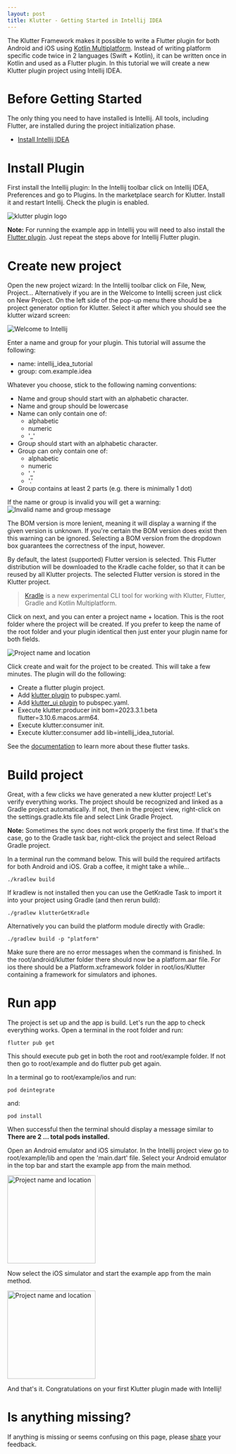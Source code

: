 ```yaml
---  
layout: post  
title: Klutter - Getting Started in Intellij IDEA
---  
```


The Klutter Framework makes it possible to write a Flutter plugin for both Android
and iOS using [Kotlin Multiplatform](https://kotlinlang.org/docs/multiplatform.html).
Instead of writing platform specific code twice in 2 languages (Swift + Kotlin),
it can be written once in Kotlin and used as a Flutter plugin. In this tutorial
we will create a new Klutter plugin project using Intellij IDEA.

# Before Getting Started
The only thing you need to have installed is Intellij. All tools, including Flutter,
are installed during the project initialization phase.
- [Install Intellij IDEA](https://www.jetbrains.com/help/idea/installation-guide.html)

# Install Plugin
First install the Intellij plugin: In the Intellij toolbar click on
Intellij IDEA, Preferences and go to Plugins. In the marketplace search for Klutter.
Install it and restart Intellij. Check the plugin is enabled.

<img src="https://raw.githubusercontent.com/buijs-dev/website/master/images/klutter_3_img_0.png" alt="klutter plugin logo" />

**Note:** For running the example app in Intellij you will need to also install the
[Flutter plugin](https://github.com/flutter/flutter-intellij). Just repeat the steps above for Intellij Flutter plugin.

# Create new project
Open the new project wizard: In the Intellij toolbar click on File, New, Project...
Alternatively if you are in the Welcome to Intellij screen just click on New Project.
On the left side of the pop-up menu there should be a project generator option for Klutter.
Select it after which you should see the klutter wizard screen:

<img src="https://raw.githubusercontent.com/buijs-dev/website/master/images/klutter_3_img_1.png" alt="Welcome to Intellij" />

Enter a name and group for your plugin. This tutorial will assume the following:
- name: intellij_idea_tutorial
- group: com.example.idea

Whatever you choose, stick to the following naming conventions:
* Name and group should start with an alphabetic character.
* Name and group should be lowercase
* Name can only contain one of:
  * alphabetic
  * numeric
  * '_'
* Group should start with an alphabetic character.
* Group can only contain one of:
  * alphabetic
  * numeric
  * '_'
  * '.'
* Group contains at least 2 parts (e.g. there is minimally 1 dot)

If the name or group is invalid you will get a warning:
<img src="https://raw.githubusercontent.com/buijs-dev/website/master/images/klutter_3_img_2.png" alt="Invalid name and group message" />

The BOM version is more lenient, meaning it will display a warning if the given version is unknown.
If you're certain the BOM version does exist then this warning can be ignored.
Selecting a BOM version from the dropdown box guarantees the correctness of the input, however.

By default, the latest (supported) Flutter version is selected. This Flutter
distribution will be downloaded to the Kradle cache folder, so that it 
can be reused by all Klutter projects. The selected Flutter version is stored
in the Klutter project. 

>[Kradle](https://buijs.dev/kradle-1/) is a new experimental CLI tool for working with 
> Klutter, Flutter, Gradle and Kotlin Multiplatform. 

Click on next, and you can enter a project name + location. This is the root folder
where the project will be created. If you prefer to keep the name of the root folder
and your plugin identical then just enter your plugin name for both fields.

<img src="https://raw.githubusercontent.com/buijs-dev/website/master/images/klutter_3_img_3.png" alt="Project name and location" />

Click create and wait for the project to be created. This will take a few minutes. The plugin
will do the following:
- Create a flutter plugin project.
- Add [klutter plugin](https://pub.dev/packages/klutter) to pubspec.yaml.
- Add [klutter_ui plugin](https://pub.dev/packages/klutter_ui) to pubspec.yaml.
- Execute klutter:producer init bom=2023.3.1.beta flutter=3.10.6.macos.arm64.
- Execute klutter:consumer init.
- Execute klutter:consumer add lib=intellij_idea_tutorial.

See the [documentation](https://github.com/buijs-dev/klutter-dart) to learn more about these flutter tasks.

# Build project
Great, with a few clicks we have generated a new klutter project! Let's verify everything works.
The project should be recognized and linked as a Gradle project automatically. If not, then
in the project view, right-click on the settings.gradle.kts file and select Link Gradle Project.

**Note:**
Sometimes the sync does not work properly the first time. If that's the case, go to the Gradle task bar,
right-click the project and select Reload Gradle project.

In a terminal run the command below. This will build the required artifacts for both Android and iOS.
Grab a coffee, it might take a while...

```shell
./kradlew build
```

If kradlew is not installed then you can use the GetKradle Task to 
import it into your project using Gradle (and then rerun build):

```shell
./gradlew klutterGetKradle
```

Alternatively you can build the platform module directly with Gradle:

```shell
./gradlew build -p "platform"
```

Make sure there are no error messages when the command is finished. 
In the root/android/klutter
folder there should now be a platform.aar file. For ios there
should be a Platform.xcframework folder in root/ios/Klutter containing
a framework for simulators and iphones.

# Run app
The project is set up and the app is build. Let's run the app
to check everything works. Open a terminal in the root folder
and run:

```shell
flutter pub get
```
This should execute pub get in both the root and root/example
folder. If not then go to root/example and do flutter pub get again.

In a terminal go to root/example/ios
and run:

```shell 
pod deintegrate
```

and:

```shell 
pod install
```

When successful then the terminal should display a message similar
to **There are 2 ... total pods installed.**

Open an Android emulator and iOS simulator. In the Intellij
project view go to root/example/lib and open the 'main.dart' file.
Select your Android emulator in the top bar and start the example
app from the main method.

<img src="https://raw.githubusercontent.com/buijs-dev/website/master/images/klutter_3_img_4.png" alt="Project name and location" width="200"/>

Now select the iOS simulator and start the example app from the main
method.

<img src="https://raw.githubusercontent.com/buijs-dev/website/master/images/klutter_3_img_5.png" alt="Project name and location" width="200"/>

And that's it. Congratulations on your first Klutter plugin
made with Intellij!

# Is anything missing?
If anything is missing or seems confusing on this page,
please [share](https://github.com/buijs-dev/klutter/issues/new/choose) your feedback.